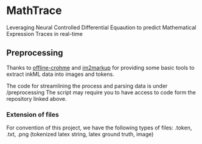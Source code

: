 # MathTrace
Leveraging Neural Controlled Differential Equaution to predict Mathematical Expression Traces in real-time

## Preprocessing
Thanks to <a href="https://github.com/vndee/offline-crohme" target="https://github.com/vndee/offline-crohme">offline-crohme</a> and <a href="https://github.com/harvardnlp/im2markup" target ="https://github.com/harvardnlp/im2markup">im2markup</a>
 for providing some basic tools to extract inkML data into images and tokens.
  
The code for streamlining the process and parsing data is under /preprocessing
The script may require you to have access to code form the repository linked above.

### Extension of files

For convention of this project, we have the following types of files:  .token, .txt, .png (tokenized latex string, latex ground truth, image)
